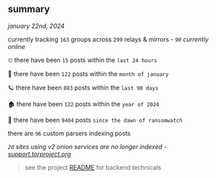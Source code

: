 
## summary
_january 22nd, 2024_

currently tracking `163` groups across `299` relays & mirrors - _`90` currently online_

⏲ there have been `15` posts within the `last 24 hours`

🦈 there have been `122` posts within the `month of january`

🪐 there have been `883` posts within the `last 90 days`

🏚 there have been `122` posts within the `year of 2024`

🦕 there have been `9404` posts `since the dawn of ransomwatch`

there are `96` custom parsers indexing posts

_`20` sites using v2 onion services are no longer indexed - [support.torproject.org](https://support.torproject.org/onionservices/v2-deprecation/)_

> see the project [README](https://github.com/joshhighet/ransomwatch#ransomwatch--) for backend technicals
